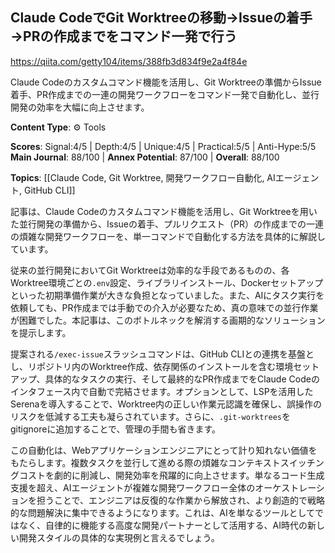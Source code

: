 ## Claude CodeでGit Worktreeの移動→Issueの着手→PRの作成までをコマンド一発で行う

https://qiita.com/getty104/items/388fb3d834f9e2a4f84e

Claude Codeのカスタムコマンド機能を活用し、Git Worktreeの準備からIssue着手、PR作成までの一連の開発ワークフローをコマンド一発で自動化し、並行開発の効率を大幅に向上させます。

**Content Type**: ⚙️ Tools

**Scores**: Signal:4/5 | Depth:4/5 | Unique:4/5 | Practical:5/5 | Anti-Hype:5/5
**Main Journal**: 88/100 | **Annex Potential**: 87/100 | **Overall**: 88/100

**Topics**: [[Claude Code, Git Worktree, 開発ワークフロー自動化, AIエージェント, GitHub CLI]]

記事は、Claude Codeのカスタムコマンド機能を活用し、Git Worktreeを用いた並行開発の準備から、Issueの着手、プルリクエスト（PR）の作成までの一連の煩雑な開発ワークフローを、単一コマンドで自動化する方法を具体的に解説しています。

従来の並行開発においてGit Worktreeは効率的な手段であるものの、各Worktree環境ごとの`.env`設定、ライブラリインストール、Dockerセットアップといった初期準備作業が大きな負担となっていました。また、AIにタスク実行を依頼しても、PR作成までは手動での介入が必要なため、真の意味での並行作業が困難でした。本記事は、このボトルネックを解消する画期的なソリューションを提示します。

提案される`/exec-issue`スラッシュコマンドは、GitHub CLIとの連携を基盤とし、リポジトリ内のWorktree作成、依存関係のインストールを含む環境セットアップ、具体的なタスクの実行、そして最終的なPR作成までをClaude Codeのインタフェース内で自動で完結させます。オプションとして、LSPを活用したSerenaを導入することで、Worktree内の正しい作業元認識を確保し、誤操作のリスクを低減する工夫も凝らされています。さらに、`.git-worktrees`をgitignoreに追加することで、管理の手間も省きます。

この自動化は、Webアプリケーションエンジニアにとって計り知れない価値をもたらします。複数タスクを並行して進める際の煩雑なコンテキストスイッチングコストを劇的に削減し、開発効率を飛躍的に向上させます。単なるコード生成支援を超え、AIエージェントが複雑な開発ワークフロー全体のオーケストレーションを担うことで、エンジニアは反復的な作業から解放され、より創造的で戦略的な問題解決に集中できるようになります。これは、AIを単なるツールとしてではなく、自律的に機能する高度な開発パートナーとして活用する、AI時代の新しい開発スタイルの具体的な実現例と言えるでしょう。